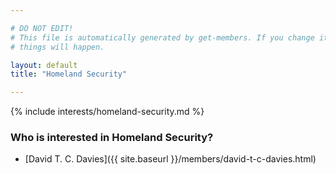 ```yaml
---

# DO NOT EDIT!
# This file is automatically generated by get-members. If you change it, bad
# things will happen.

layout: default
title: "Homeland Security"

---
```


{% include interests/homeland-security.md %}

### Who is interested in Homeland Security?


* [David T. C. Davies]({{ site.baseurl }}/members/david-t-c-davies.html)
